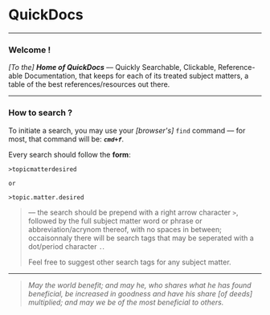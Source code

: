 

QuickDocs
===

----------------------------------------------------------------------------------
### Welcome !

*[To the]* ***Home of QuickDocs*** –– Quickly Searchable, Clickable,
Reference-able Documentation, that keeps for each of its treated subject
matters, a table of the best references/resources out there.

----------------------------------------------------------------------------------
### How to search ?

To initiate a search, you may use your *[browser's]* `find`
command –– for most, that command will be: ***`cmd+f`***.

Every search should follow the **form**:

```
>topicmatterdesired

or

>topic.matter.desired
```

> –– the search should be prepend with a right arrow character
> `>`, followed by the full subject matter word or phrase
> or abbreviation/acrynom thereof, with no spaces in
> between; occaisonnaly there will be search tags that may be
> seperated with a dot/period character `.`.
>
> Feel free to suggest other search tags for any subject matter. 

----------------------------------------------------------------------------------
> *May the world benefit; and may he, who shares what he
> has found beneficial, be increased in goodness and have
> his share *[of deeds]* multiplied; and may we be of the
> most beneficial to others.*
